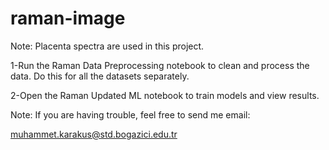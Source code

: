 # raman-image

Note: Placenta spectra are used in this project.

1-Run the Raman Data Preprocessing notebook to clean and process the data. Do this for all the datasets separately.

2-Open the Raman Updated ML notebook to train models and view results.

Note: If you are having trouble, feel free to send me email:

muhammet.karakus@std.bogazici.edu.tr
